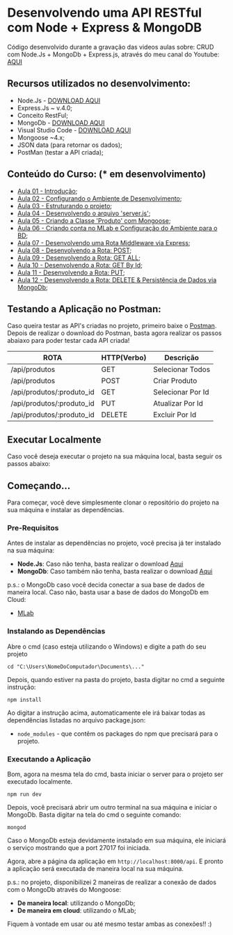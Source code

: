 # Desenvolvendo uma API RESTful com Node + Express & MongoDB
Código desenvolvido durante a gravação das videos aulas sobre: CRUD com Node.Js + MongoDb + Express.js, através do meu canal do Youtube: [AQUI](https://www.youtube.com/user/l32759)

## Recursos utilizados no desenvolvimento:

- Node.Js - [DOWNLOAD AQUI](https://nodejs.org/en/)
- Express.Js ~ v.4.0;
- Conceito RestFul;
- MongoDb - [DOWNLOAD AQUI](https://www.mongodb.com/)
- Visual Studio Code - [DOWNLOAD AQUI](https://code.visualstudio.com/)
- Mongoose ~4.x;
- JSON data (para retornar os dados);
- PostMan (testar a API criada);

## Conteúdo do Curso: (* em desenvolvimento)

- [Aula 01 - Introdução](https://www.youtube.com/watch?v=qwgDzi8TGco);
- [Aula 02 - Configurando o Ambiente de Desenvolvimento](https://www.youtube.com/edit?o=U&video_id=yBx35VkBWD4);
- [Aula 03 - Estruturando o projeto](https://www.youtube.com/watch?v=SmlEZ8Ipj0M);
- [Aula 04 - Desenvolvendo o arquivo 'server.js'](https://www.youtube.com/watch?v=gqRAgXBkOXY);
- [Aula 05 - Criando a Classe 'Produto' com Mongoose](https://www.youtube.com/watch?v=gSutX_3L9WE);
- [Aula 06 - Criando conta no MLab e Configuração do Ambiente para o BD](https://youtu.be/kjb3CFvAwbU);
- [Aula 07 - Desenvolvendo uma Rota Middleware via Express](https://youtu.be/A0IPtXULRPM);
- [Aula 08 - Desenvolvendo a Rota: POST](https://youtu.be/onPlF3gC0T4);
- [Aula 09 - Desenvolvendo a Rota: GET ALL](https://youtu.be/2oU7rOe1c3I);
- [Aula 10 - Desenvolvendo a Rota: GET By Id](https://youtu.be/1gGfo3UYq-0);
- [Aula 11 - Desenvolvendo a Rota: PUT](https://youtu.be/tTtaH_ZCQnM);
- [Aula 12 - Desenvolvendo a Rota: DELETE & Persistência de Dados via MongoDb](https://youtu.be/w0H2bsNRuzI);

## Testando a Aplicação no Postman:

Caso queira testar as API's criadas no projeto, primeiro baixe o [Postman](https://chrome.google.com/webstore/detail/postman/fhbjgbiflinjbdggehcddcbncdddomop).
Depois de realizar o download do Postman, basta agora realizar os passos abaiaxo para 
poder testar cada API criada!

  ROTA                    |     HTTP(Verbo)   |      Descrição        | 
------------------------- | ----------------- | --------------------- | 
/api/produtos             |       GET         | Selecionar Todos      | 
/api/produtos             |       POST        | Criar Produto         | 
/api/produtos/:produto_id |       GET         | Selecionar Por Id     | 
/api/produtos/:produto_id |       PUT         | Atualizar Por Id      |    
/api/produtos/:produto_id |       DELETE      | Excluir Por Id        |

## Executar Localmente

Caso você deseja executar o projeto na sua máquina local, basta seguir os passos abaixo:

## Começando...

Para começar, você deve simplesmente clonar o repositório do projeto na sua máquina e instalar as dependências.

### Pre-Requisitos

Antes de instalar as dependências no projeto, você precisa já ter instalado na sua máquina:

* **Node.Js**: Caso não tenha, basta realizar o download [Aqui](https://nodejs.org/en/)
* **MongoDb**: Caso também não tenha, basta realizar o download [Aqui](https://www.mongodb.com/download-center#community)

p.s.: o MongoDb caso você decida conectar a sua base de dados de maneira local. Caso não, basta usar 
a base de dados do MongoDb em Cloud:

* [MLab](https://mlab.com/)

### Instalando as Dependências

Abre o cmd (caso esteja utilizando o Windows) e digite a path do seu projeto

```
cd "C:\Users\NomeDoComputador\Documents\..."
```

Depois, quando estiver na pasta do projeto, basta digitar no cmd a seguinte instrução:

```
npm install
```

Ao digitar a instrução acima, automaticamente ele irá baixar todas as dependências listadas no arquivo package.json:

* `node_modules` - que contêm os packages do npm que precisará para o projeto.

### Executando a Aplicação

Bom, agora na mesma tela do cmd, basta iniciar o server para o projeto ser executado localmente.

```
npm run dev
```

Depois, você precisará abrir um outro terminal na sua máquina e iniciar o MongoDb. Basta digitar na tela do cmd o seguinte comando:

```
mongod
```

Caso o MongoDb esteja devidamente instalado em sua máquina, ele iniciará o serviço mostrando que a port 27017 foi iniciada.


Agora, abre a página da aplicação em `http://localhost:8000/api`. E pronto a aplicação será executada de maneira local na sua máquina.        

p.s.: no projeto, disponibilizei 2 maneiras de realizar a conexão de dados com o MongoDb através do Mongoose:

* **De maneira local**: utilizando o MongoDb;
* **De maneira em cloud**: utilizando o MLab;

Fiquem à vontade em usar ou até mesmo testar ambas as conexões!! :)  

